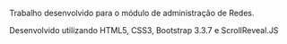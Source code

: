 Trabalho desenvolvido para o módulo de administração de Redes.

Desenvolvido utilizando HTML5, CSS3, Bootstrap 3.3.7 e ScrollReveal.JS
